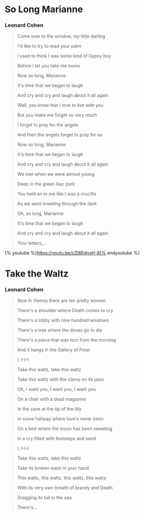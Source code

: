 # So Long Marianne

### Leonard Cohen

> Come over to the window, my little darling

> I'd like to try to read your palm

> I used to think I was some kind of Gypsy boy

> Before I let you take me home

> Now so long, Marianne

> It's time that we began to laugh

> And cry and cry and laugh about it all again

> Well, you know that I love to live with you

> But you make me forget so very much

> I forget to pray for the angels

> And then the angels forget to pray for us

> Now so long, Marianne

> It's time that we began to laugh

> And cry and cry and laugh about it all again

> We met when we were almost young

> Deep in the green lilac park

> You held on to me like I was a crucifix

> As we went kneeling through the dark

> Oh, so long, Marianne

> It's time that we began to laugh

> And cry and cry and laugh about it all again

> Your letters,…


{% youtube %}https://youtu.be/cZI6EdnvH-8{% endyoutube %}


# Take the Waltz
### Leonard Cohen

>Now in Vienna there are ten pretty women

>There's a shoulder where Death comes to cry

>There's a lobby with nine hundred windows

>There's a tree where the doves go to die

>There's a piece that was torn from the morning

>And it hangs in the Gallery of Frost

>I, I-I-I

>Take this waltz, take this waltz

>Take this waltz with the clamp on its jaws

>Oh, I want you, I want you, I want you

>On a chair with a dead magazine

>In the cave at the tip of the lilly

>In some hallway where love's never been

>On a bed where the moon has been sweating

>In a cry filled with footsteps and sand

>I, I-I-I

>Take this waltz, take this waltz

>Take its broken waist in your hand

>This waltz, this waltz, this waltz, this waltz

>With its very own breath of brandy and Death

>Dragging its tail in the sea

>There's…




